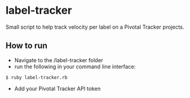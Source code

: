 # label-tracker

Small script to help track velocity per label on a Pivotal Tracker projects.

## How to run

- Navigate to the /label-tracker folder
- run the following in your command line interface:
```
$ ruby label-tracker.rb 
```
- Add your Pivotal Tracker API token
